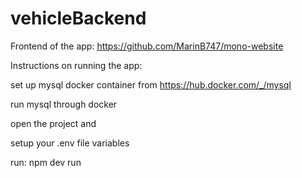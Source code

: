 # vehicleBackend
Frontend of the app:
https://github.com/MarinB747/mono-website

Instructions on running the app:

set up mysql docker container from https://hub.docker.com/_/mysql

run mysql through docker

open the project and

setup your .env file variables

run: npm dev run
